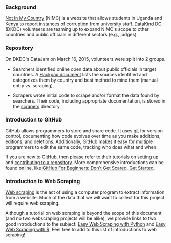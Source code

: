 ### Background

[Not In My Country](https://www.notinmycountry.org/) (NIMC) is a website that allows students in Uganda and Kenya to report instances of corruption from university staff. [DataKind DC](http://www.datakind.org/howitworks/datachapters/datakind-dc/) (DKDC) volunteers are teaming up to expand NIMC's scope to other countries and public officials in different sectors (e.g., judges).

### Repository

On DKDC's DataJam on March 16, 2015, volunteers were split into 2 groups.

* Searchers identified online open data about public officials in target countries. A [Hackpad document](https://hackpad.com/Not-In-My-Country-httpswww.notinmycountry.org-RrVYW0iowGI) lists the sources identified and categorizes them by country and best method to mine them (manual entry vs. scraping).

* Scrapers wrote initial code to scrape and/or format the data found by searchers. Their code, including appropriate documentation, is stored in the [scrapers](https://github.com/jm-contreras/not-in-my-country/tree/master/scrapers) directory.

### Introduction to GitHub

GitHub allows programmers to store and share code. It uses [git](http://en.wikipedia.org/wiki/Git_%28software%29) for version control, documenting how code evolves over time as you make additions, editions, and deletions. Additionally, GitHub makes it easy for multiple programmers to edit the same code, tracking who does what and when.

If you are new to GitHub, then please refer to their tutorials on [setting up](https://help.github.com/articles/set-up-git/) and [contributing to a repository](https://help.github.com/articles/making-changes/). More comprehensive introductions can be found online, like [GitHub For Beginners: Don't Get Scared, Get Started](http://readwrite.com/2013/09/30/understanding-github-a-journey-for-beginners-part-1).

### Introduction to Web Scraping

[Web scraping](http://en.wikipedia.org/wiki/Web_scraping) is the act of using a computer program to extract information from a website. Much of the data that we will want to collect for this project will require web scraping.

Although a tutorial on web scraping is beyond the scope of this document (and no two webscraping projects will be alike), we provide links to two good introductions to the subject: [Easy Web Scraping with Python](http://blog.miguelgrinberg.com/post/easy-web-scraping-with-python) and [Easy Web Scraping with R](http://blog.rstudio.org/2014/11/24/rvest-easy-web-scraping-with-r/). Feel free to add to this list of introductions to web scraping!
